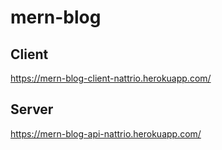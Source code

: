 # mern-blog

## Client
<https://mern-blog-client-nattrio.herokuapp.com/>

## Server
<https://mern-blog-api-nattrio.herokuapp.com/>
